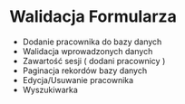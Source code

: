 # Walidacja Formularza


- Dodanie pracownika do bazy danych
- Walidacja wprowadzonych danych
- Zawartość sesji ( dodani pracownicy ) 
- Paginacja rekordów bazy danych
- Edycja/Usuwanie pracownika
- Wyszukiwarka
